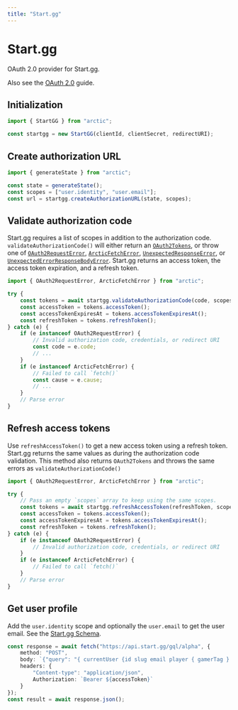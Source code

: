 ```yaml
---
title: "Start.gg"
---
```


# Start.gg

OAuth 2.0 provider for Start.gg.

Also see the [OAuth 2.0](/guides/oauth2) guide.

## Initialization

```ts
import { StartGG } from "arctic";

const startgg = new StartGG(clientId, clientSecret, redirectURI);
```

## Create authorization URL

```ts
import { generateState } from "arctic";

const state = generateState();
const scopes = ["user.identity", "user.email"];
const url = startgg.createAuthorizationURL(state, scopes);
```

## Validate authorization code

Start.gg requires a list of scopes in addition to the authorization code. `validateAuthorizationCode()` will either return an [`OAuth2Tokens`](/reference/main/OAuth2Tokens), or throw one of [`OAuth2RequestError`](/reference/main/OAuth2RequestError), [`ArcticFetchError`](/reference/main/ArcticFetchError), [`UnexpectedResponseError`](/reference/main/UnexpectedResponseError), or [`UnexpectedErrorResponseBodyError`](/reference/main/UnexpectedErrorResponseBodyError). Start.gg returns an access token, the access token expiration, and a refresh token.

```ts
import { OAuth2RequestError, ArcticFetchError } from "arctic";

try {
	const tokens = await startgg.validateAuthorizationCode(code, scopes);
	const accessToken = tokens.accessToken();
	const accessTokenExpiresAt = tokens.accessTokenExpiresAt();
	const refreshToken = tokens.refreshToken();
} catch (e) {
	if (e instanceof OAuth2RequestError) {
		// Invalid authorization code, credentials, or redirect URI
		const code = e.code;
		// ...
	}
	if (e instanceof ArcticFetchError) {
		// Failed to call `fetch()`
		const cause = e.cause;
		// ...
	}
	// Parse error
}
```

## Refresh access tokens

Use `refreshAccessToken()` to get a new access token using a refresh token. Start.gg returns the same values as during the authorization code validation. This method also returns `OAuth2Tokens` and throws the same errors as `validateAuthorizationCode()`

```ts
import { OAuth2RequestError, ArcticFetchError } from "arctic";

try {
	// Pass an empty `scopes` array to keep using the same scopes.
	const tokens = await startgg.refreshAccessToken(refreshToken, scopes);
	const accessToken = tokens.accessToken();
	const accessTokenExpiresAt = tokens.accessTokenExpiresAt();
	const refreshToken = tokens.refreshToken();
} catch (e) {
	if (e instanceof OAuth2RequestError) {
		// Invalid authorization code, credentials, or redirect URI
	}
	if (e instanceof ArcticFetchError) {
		// Failed to call `fetch()`
	}
	// Parse error
}
```

## Get user profile

Add the `user.identity` scope and optionally the `user.email` to get the user email. See the [Start.gg Schema](https://developer.start.gg/reference/user.doc).

```ts
const response = await fetch("https://api.start.gg/gql/alpha", {
	method: "POST",
	body: `{"query": "{ currentUser {id slug email player { gamerTag } } }" }`,
	headers: {
		"Content-type": "application/json",
		Authorization: `Bearer ${accessToken}`
	}
});
const result = await response.json();
```
